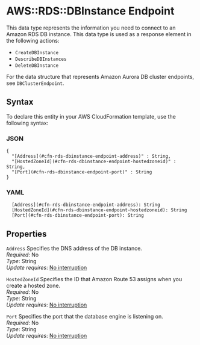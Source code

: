 # AWS::RDS::DBInstance Endpoint<a name="aws-properties-rds-dbinstance-endpoint"></a>

This data type represents the information you need to connect to an Amazon RDS DB instance\. This data type is used as a response element in the following actions:
+  `CreateDBInstance` 
+  `DescribeDBInstances` 
+  `DeleteDBInstance` 

For the data structure that represents Amazon Aurora DB cluster endpoints, see `DBClusterEndpoint`\.

## Syntax<a name="aws-properties-rds-dbinstance-endpoint-syntax"></a>

To declare this entity in your AWS CloudFormation template, use the following syntax:

### JSON<a name="aws-properties-rds-dbinstance-endpoint-syntax.json"></a>

```
{
  "[Address](#cfn-rds-dbinstance-endpoint-address)" : String,
  "[HostedZoneId](#cfn-rds-dbinstance-endpoint-hostedzoneid)" : String,
  "[Port](#cfn-rds-dbinstance-endpoint-port)" : String
}
```

### YAML<a name="aws-properties-rds-dbinstance-endpoint-syntax.yaml"></a>

```
  [Address](#cfn-rds-dbinstance-endpoint-address): String
  [HostedZoneId](#cfn-rds-dbinstance-endpoint-hostedzoneid): String
  [Port](#cfn-rds-dbinstance-endpoint-port): String
```

## Properties<a name="aws-properties-rds-dbinstance-endpoint-properties"></a>

`Address`  <a name="cfn-rds-dbinstance-endpoint-address"></a>
Specifies the DNS address of the DB instance\.  
*Required*: No  
*Type*: String  
*Update requires*: [No interruption](https://docs.aws.amazon.com/AWSCloudFormation/latest/UserGuide/using-cfn-updating-stacks-update-behaviors.html#update-no-interrupt)

`HostedZoneId`  <a name="cfn-rds-dbinstance-endpoint-hostedzoneid"></a>
Specifies the ID that Amazon Route 53 assigns when you create a hosted zone\.  
*Required*: No  
*Type*: String  
*Update requires*: [No interruption](https://docs.aws.amazon.com/AWSCloudFormation/latest/UserGuide/using-cfn-updating-stacks-update-behaviors.html#update-no-interrupt)

`Port`  <a name="cfn-rds-dbinstance-endpoint-port"></a>
Specifies the port that the database engine is listening on\.  
*Required*: No  
*Type*: String  
*Update requires*: [No interruption](https://docs.aws.amazon.com/AWSCloudFormation/latest/UserGuide/using-cfn-updating-stacks-update-behaviors.html#update-no-interrupt)
